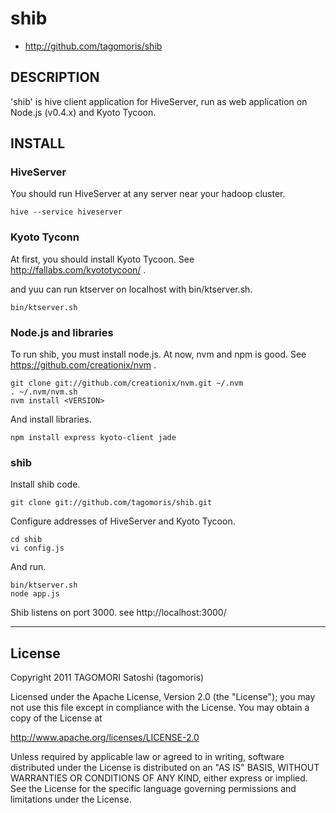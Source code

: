 # shib

* http://github.com/tagomoris/shib

## DESCRIPTION

'shib' is hive client application for HiveServer, run as web application on Node.js (v0.4.x) and Kyoto Tycoon.

## INSTALL

### HiveServer

You should run HiveServer at any server near your hadoop cluster.

    hive --service hiveserver

### Kyoto Tyconn

At first, you should install Kyoto Tycoon. See http://fallabs.com/kyototycoon/ .

and yuu can run ktserver on localhost with bin/ktserver.sh.

    bin/ktserver.sh

### Node.js and libraries

To run shib, you must install node.js. At now, nvm and npm is good. See https://github.com/creationix/nvm .

    git clone git://github.com/creationix/nvm.git ~/.nvm
    . ~/.nvm/nvm.sh
    nvm install <VERSION>

And install libraries.

    npm install express kyoto-client jade

### shib

Install shib code.

    git clone git://github.com/tagomoris/shib.git

Configure addresses of HiveServer and Kyoto Tycoon.

    cd shib
    vi config.js

And run.

    bin/ktserver.sh
    node app.js

Shib listens on port 3000. see http://localhost:3000/

* * * * *

## License

Copyright 2011 TAGOMORI Satoshi (tagomoris)

Licensed under the Apache License, Version 2.0 (the "License");
you may not use this file except in compliance with the License.
You may obtain a copy of the License at

   http://www.apache.org/licenses/LICENSE-2.0

Unless required by applicable law or agreed to in writing, software
distributed under the License is distributed on an "AS IS" BASIS,
WITHOUT WARRANTIES OR CONDITIONS OF ANY KIND, either express or implied.
See the License for the specific language governing permissions and
limitations under the License.
